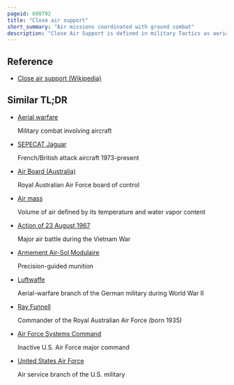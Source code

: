 ```yaml
---
pageid: 600792
title: "Close air support"
short_summary: "Air missions coordinated with ground combat"
description: "Close Air Support is defined in military Tactics as aerial Warfare actionsoften air-to-ground Actions such as Strafes or Airstrikes by military Aircraft against hostile Targets in close Proximity to friendly Forces. A Form of Fire Support, Cas requires detailed Integration of each Air Mission with Fire and Movement of all Forces involved. Cas can be conducted using Aircraft Bombs Missiles Rockets Autocannons Machine Guns and even directed-energy Weapons such as Lasers."
---
```


## Reference

- [Close air support (Wikipedia)](https://en.wikipedia.org/?curid=600792)

## Similar TL;DR

- [Aerial warfare](/tldr/en/aerial-warfare)

  Military combat involving aircraft

- [SEPECAT Jaguar](/tldr/en/sepecat-jaguar)

  French/British attack aircraft 1973-present

- [Air Board (Australia)](/tldr/en/air-board-australia)

  Royal Australian Air Force board of control

- [Air mass](/tldr/en/air-mass)

  Volume of air defined by its temperature and water vapor content

- [Action of 23 August 1967](/tldr/en/action-of-23-august-1967)

  Major air battle during the Vietnam War

- [Armement Air-Sol Modulaire](/tldr/en/armement-air-sol-modulaire)

  Precision-guided munition

- [Luftwaffe](/tldr/en/luftwaffe)

  Aerial-warfare branch of the German military during World War II

- [Ray Funnell](/tldr/en/ray-funnell)

  Commander of the Royal Australian Air Force (born 1935)

- [Air Force Systems Command](/tldr/en/air-force-systems-command)

  Inactive U.S. Air Force major command

- [United States Air Force](/tldr/en/united-states-air-force)

  Air service branch of the U.S. military
